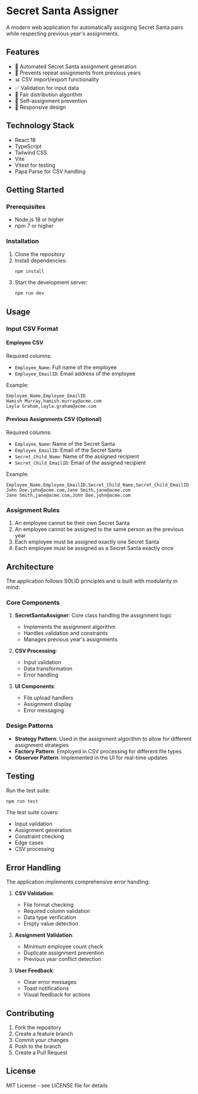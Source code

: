 # Secret Santa Assigner

A modern web application for automatically assigning Secret Santa pairs while respecting previous year's assignments.

## Features

- 🎅 Automated Secret Santa assignment generation
- 🔄 Prevents repeat assignments from previous years
- 📊 CSV import/export functionality
- ✅ Validation for input data
- 🎯 Fair distribution algorithm
- 🚫 Self-assignment prevention
- 📱 Responsive design

## Technology Stack

- React 18
- TypeScript
- Tailwind CSS
- Vite
- Vitest for testing
- Papa Parse for CSV handling

## Getting Started

### Prerequisites

- Node.js 18 or higher
- npm 7 or higher

### Installation

1. Clone the repository
2. Install dependencies:
   ```bash
   npm install
   ```
3. Start the development server:
   ```bash
   npm run dev
   ```

## Usage

### Input CSV Format

#### Employee CSV
Required columns:
- `Employee_Name`: Full name of the employee
- `Employee_EmailID`: Email address of the employee

Example:
```csv
Employee_Name,Employee_EmailID
Hamish Murray,hamish.murray@acme.com
Layla Graham,layla.graham@acme.com
```

#### Previous Assignments CSV (Optional)
Required columns:
- `Employee_Name`: Name of the Secret Santa
- `Employee_EmailID`: Email of the Secret Santa
- `Secret_Child_Name`: Name of the assigned recipient
- `Secret_Child_EmailID`: Email of the assigned recipient

Example:
```csv
Employee_Name,Employee_EmailID,Secret_Child_Name,Secret_Child_EmailID
John Doe,john@acme.com,Jane Smith,jane@acme.com
Jane Smith,jane@acme.com,John Doe,john@acme.com
```

### Assignment Rules

1. An employee cannot be their own Secret Santa
2. An employee cannot be assigned to the same person as the previous year
3. Each employee must be assigned exactly one Secret Santa
4. Each employee must be assigned as a Secret Santa exactly once

## Architecture

The application follows SOLID principles and is built with modularity in mind:

### Core Components

1. **SecretSantaAssigner**: Core class handling the assignment logic
   - Implements the assignment algorithm
   - Handles validation and constraints
   - Manages previous year's assignments

2. **CSV Processing**:
   - Input validation
   - Data transformation
   - Error handling

3. **UI Components**:
   - File upload handlers
   - Assignment display
   - Error messaging

### Design Patterns

- **Strategy Pattern**: Used in the assignment algorithm to allow for different assignment strategies
- **Factory Pattern**: Employed in CSV processing for different file types
- **Observer Pattern**: Implemented in the UI for real-time updates

## Testing

Run the test suite:

```bash
npm run test
```

The test suite covers:
- Input validation
- Assignment generation
- Constraint checking
- Edge cases
- CSV processing

## Error Handling

The application implements comprehensive error handling:

1. **CSV Validation**:
   - File format checking
   - Required column validation
   - Data type verification
   - Empty value detection

2. **Assignment Validation**:
   - Minimum employee count check
   - Duplicate assignment prevention
   - Previous year conflict detection

3. **User Feedback**:
   - Clear error messages
   - Toast notifications
   - Visual feedback for actions

## Contributing

1. Fork the repository
2. Create a feature branch
3. Commit your changes
4. Push to the branch
5. Create a Pull Request

## License

MIT License - see LICENSE file for details

